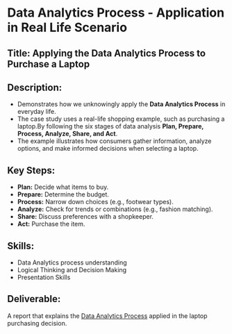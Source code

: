 # Data Analytics Process - Application in Real Life Scenario

## Title: Applying the Data Analytics Process to Purchase a Laptop

## Description: 
- Demonstrates how we unknowingly apply the __Data Analytics Process__ in everyday life.
- The case study uses a real-life shopping example, such as purchasing a laptop.By following the six stages of data analysis __Plan, Prepare, Process, Analyze, Share, and Act__.
- The example illustrates how consumers gather information, analyze options, and make informed decisions when selecting a laptop.

## Key Steps:
- **Plan:** Decide what items to buy.
- **Prepare:** Determine the budget.
- **Process:** Narrow down choices (e.g., footwear types).
- **Analyze:** Check for trends or combinations (e.g., fashion matching).
- **Share:** Discuss preferences with a shopkeeper.
- **Act:** Purchase the item.

## Skills:

- Data Analytics process understanding
- Logical Thinking and Decision Making
- Presentation Skills

## Deliverable:

A report that explains the [Data Analytics Process](https://github.com/Shivi2599/Trainity-Internship-Projects/blob/main/Data%20Analytics%20Process%20-%20Application%20in%20Real%20Life%20Scenario/Data%20Analytics%20Process.pdf) applied in the laptop purchasing decision.
